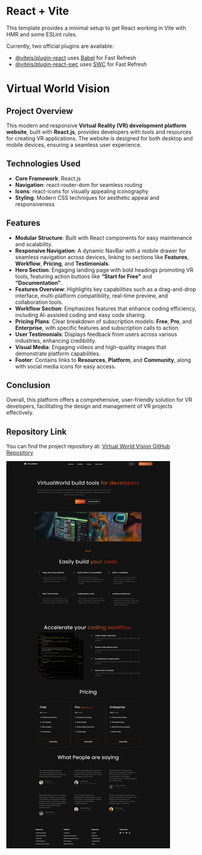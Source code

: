 # React + Vite

This template provides a minimal setup to get React working in Vite with HMR and some ESLint rules.

Currently, two official plugins are available:

- [@vitejs/plugin-react](https://github.com/vitejs/vite-plugin-react/blob/main/packages/plugin-react/README.md) uses [Babel](https://babeljs.io/) for Fast Refresh
- [@vitejs/plugin-react-swc](https://github.com/vitejs/vite-plugin-react-swc) uses [SWC](https://swc.rs/) for Fast Refresh

# Virtual World Vision

## Project Overview
This modern and responsive **Virtual Reality (VR) development platform website**, built with **React.js**, provides developers with tools and resources for creating VR applications. The website is designed for both desktop and mobile devices, ensuring a seamless user experience.

## Technologies Used
- **Core Framework**: React.js
- **Navigation**: react-router-dom for seamless routing
- **Icons**: react-icons for visually appealing iconography
- **Styling**: Modern CSS techniques for aesthetic appeal and responsiveness

## Features
- **Modular Structure**: Built with React components for easy maintenance and scalability.
- **Responsive Navigation**: A dynamic NavBar with a mobile drawer for seamless navigation across devices, linking to sections like **Features**, **Workflow**, **Pricing**, and **Testimonials**.
- **Hero Section**: Engaging landing page with bold headings promoting VR tools, featuring action buttons like **“Start for Free”** and **“Documentation”**.
- **Features Overview**: Highlights key capabilities such as a drag-and-drop interface, multi-platform compatibility, real-time preview, and collaboration tools.
- **Workflow Section**: Emphasizes features that enhance coding efficiency, including AI-assisted coding and easy code sharing.
- **Pricing Plans**: Clear breakdown of subscription models: **Free**, **Pro**, and **Enterprise**, with specific features and subscription calls to action.
- **User Testimonials**: Displays feedback from users across various industries, enhancing credibility.
- **Visual Media**: Engaging videos and high-quality images that demonstrate platform capabilities.
- **Footer**: Contains links to **Resources**, **Platform**, and **Community**, along with social media icons for easy access.

## Conclusion
Overall, this platform offers a comprehensive, user-friendly solution for VR developers, facilitating the design and management of VR projects effectively.

## Repository Link
You can find the project repository at: [Virtual World Vision GitHub Repository](https://github.com/MdAnaskhan0/Virtual_World_Vision.git)

![Final Look](src/assets/Virtual_World_Vision.png)

